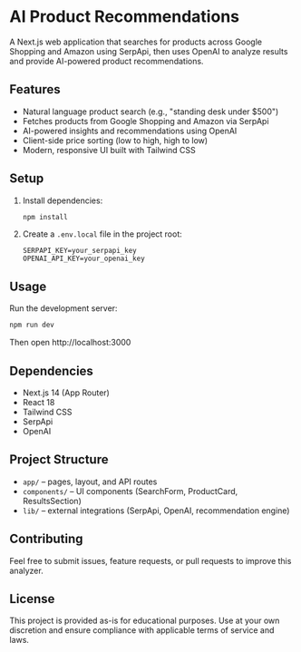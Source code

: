# AI Product Recommendations

A Next.js web application that searches for products across Google Shopping and Amazon using SerpApi, then uses OpenAI to analyze results and provide AI-powered product recommendations.

## Features

- Natural language product search (e.g., "standing desk under $500")
- Fetches products from Google Shopping and Amazon via SerpApi
- AI-powered insights and recommendations using OpenAI
- Client-side price sorting (low to high, high to low)
- Modern, responsive UI built with Tailwind CSS

## Setup

1. Install dependencies:
	```sh
	npm install
	```

2. Create a `.env.local` file in the project root:
	```env
	SERPAPI_KEY=your_serpapi_key
	OPENAI_API_KEY=your_openai_key
	```

## Usage

Run the development server:
```sh
npm run dev
```

Then open http://localhost:3000

## Dependencies

- Next.js 14 (App Router)
- React 18
- Tailwind CSS
- SerpApi
- OpenAI

## Project Structure

- `app/` – pages, layout, and API routes
- `components/` – UI components (SearchForm, ProductCard, ResultsSection)
- `lib/` – external integrations (SerpApi, OpenAI, recommendation engine)


## Contributing

Feel free to submit issues, feature requests, or pull requests to improve this analyzer.

## License

This project is provided as-is for educational purposes. Use at your own discretion and ensure compliance with applicable terms of service and laws.
